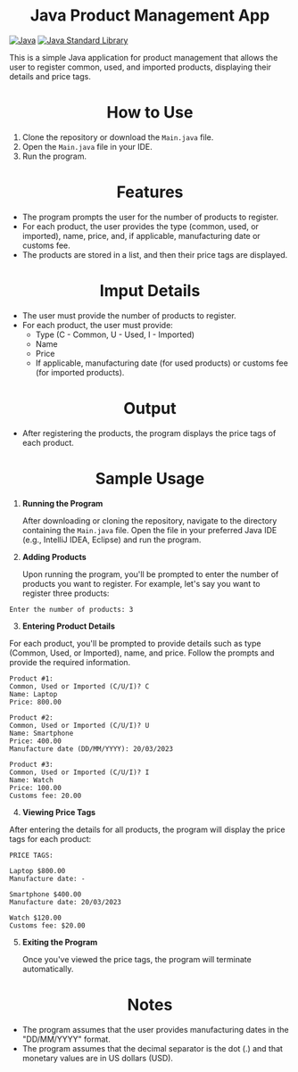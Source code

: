 <h1 align="center"> Java Product Management App </h1>

[![Java](https://img.shields.io/badge/Java-11-blue)](https://www.oracle.com/java/technologies/javase-jdk11-downloads.html)
[![Java Standard Library](https://img.shields.io/badge/Java%20Standard%20Library-8-blue)](https://docs.oracle.com/javase/8/docs/api/)



This is a simple Java application for product management that allows the user to register common, used, and imported products, displaying their details and price tags.

<h1 align="center"> How to Use </h1>

1. Clone the repository or download the `Main.java` file.
2. Open the `Main.java` file in your IDE.
3. Run the program.


<h1 align="center"> Features </h1>

-   The program prompts the user for the number of products to register.
-   For each product, the user provides the type (common, used, or imported), name, price, and, if applicable, manufacturing date or customs fee.
-   The products are stored in a list, and then their price tags are displayed.


<h1 align="center"> Imput Details </h1>

-   The user must provide the number of products to register.
-   For each product, the user must provide:
    -   Type (C - Common, U - Used, I - Imported)
    -   Name
    -   Price
    -   If applicable, manufacturing date (for used products) or customs fee (for imported products).

<h1 align="center"> Output </h1>

-   After registering the products, the program displays the price tags of each product.

<h1 align="center"> Sample Usage </h1>

1.  **Running the Program**
    
    After downloading or cloning the repository, navigate to the directory containing the `Main.java` file. Open the file in your preferred Java IDE (e.g., IntelliJ IDEA, Eclipse) and run the program.
    
2.  **Adding Products**
    
    Upon running the program, you'll be prompted to enter the number of products you want to register. For example, let's say you want to register three products:
   
   ```` 
   Enter the number of products: 3
   ````
   
  3. **Entering Product Details**

For each product, you'll be prompted to provide details such as type (Common, Used, or Imported), name, and price. Follow the prompts and provide the required information.

````
Product #1:
Common, Used or Imported (C/U/I)? C
Name: Laptop
Price: 800.00

Product #2:
Common, Used or Imported (C/U/I)? U
Name: Smartphone
Price: 400.00
Manufacture date (DD/MM/YYYY): 20/03/2023

Product #3:
Common, Used or Imported (C/U/I)? I
Name: Watch
Price: 100.00
Customs fee: 20.00
````

4. **Viewing Price Tags**

After entering the details for all products, the program will display the price tags for each product:
````
PRICE TAGS:

Laptop $800.00
Manufacture date: -

Smartphone $400.00
Manufacture date: 20/03/2023

Watch $120.00
Customs fee: $20.00
````

5.  **Exiting the Program**
    
    Once you've viewed the price tags, the program will terminate automatically.


<h1 align="center"> Notes </h1>

-   The program assumes that the user provides manufacturing dates in the "DD/MM/YYYY" format.
-   The program assumes that the decimal separator is the dot (.) and that monetary values are in US dollars (USD).
